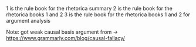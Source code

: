 1 is the rule book for the rhetorica summary
2 is the rule book for the rhetorica books 1 and 2
3 is the rule book for the rhetorica books 1 and 2 for argument analysis

Note: got weak causal basis argument from -> https://www.grammarly.com/blog/causal-fallacy/